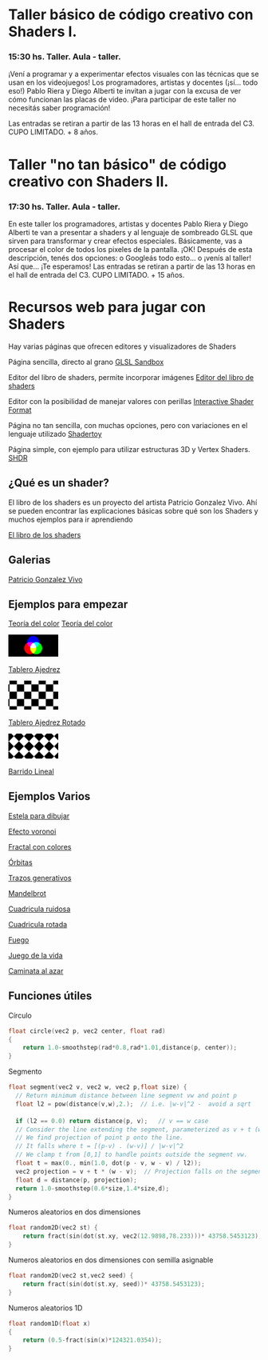 # Taller básico de código creativo con Shaders I.   
### 15:30 hs. Taller. Aula - taller.   

¡Vení a programar y a experimentar efectos visuales con las técnicas que se usan en los videojuegos! Los programadores, artistas y docentes (¡sí… todo eso!) Pablo Riera y Diego Alberti te invitan a jugar con la excusa de ver cómo funcionan las placas de video. ¡Para participar de este taller no necesitás saber programación! 

Las entradas se retiran a partir de las 13 horas en el hall de entrada del C3. CUPO LIMITADO. + 8 años. 

# Taller "no tan básico" de código creativo con Shaders II. 
### 17:30 hs. Taller. Aula - taller. 

En este taller los programadores, artistas y docentes Pablo Riera y Diego Alberti te van a presentar a shaders y al lenguaje de sombreado GLSL que sirven para transformar y crear efectos especiales. Básicamente, vas a procesar el color de todos los pixeles de la pantalla. ¡OK! Después de esta descripción, tenés dos opciones: o Googleás todo esto… o ¡venís al taller! Así que… ¡Te esperamos! 
Las entradas se retiran a partir de las 13 horas en el hall de entrada del C3. CUPO LIMITADO. + 15 años. 

# Recursos web para jugar con Shaders

Hay varias páginas que ofrecen editores y visualizadores de Shaders

Página sencilla, directo al grano
[GLSL Sandbox](http://glslsandbox.com/)

Editor del libro de shaders, permite incorporar imágenes
[Editor del libro de shaders](http://editor.thebookofshaders.com/)

Editor con la posibilidad de manejar valores con perillas
[Interactive Shader Format](https://www.interactiveshaderformat.com)

Página no tan sencilla, con muchas opciones, pero con variaciones en el lenguaje utilizado
[Shadertoy](https://www.shadertoy.com)

Página simple, con ejemplo para utilizar estructuras 3D y Vertex Shaders.
[SHDR](http://shdr.bkcore.com/)

## ¿Qué es un shader?

El libro de los shaders es un proyecto del artista Patricio Gonzalez Vivo. Ahí se pueden encontrar las explicaciones básicas sobre qué son los Shaders y muchos ejemplos para ir aprendiendo

[El libro de los shaders](http://patriciogonzalezvivo.com/2015/thebookofshaders/00/?lan=es)

## Galerias

[Patricio Gonzalez Vivo](http://patriciogonzalezvivo.github.io/glslGallery)

## Ejemplos para empezar

[Teoría del color](http://editor.thebookofshaders.com/?log=160826175515)
[Teoría del color](http://glslsandbox.com/e#34861.0)

<img src="https://github.com/pabloriera/shaders/blob/master/images/color.png?raw=true" width="100px"/>

[Tablero Ajedrez](http://glslsandbox.com/e#34775.0)

<img src="https://github.com/pabloriera/shaders/blob/master/images/tablero.png?raw=true" width="100px"/>

[Tablero Ajedrez Rotado](http://glslsandbox.com/e#34775.1)

<img src="https://github.com/pabloriera/shaders/blob/master/images/tablero2.png?raw=true" width="100px"/>

[Barrido Lineal](http://thebookofshaders.com/edit.php?log=160828035914)

## Ejemplos Varios

[Estela para dibujar](http://glslsandbox.com/e#34862.0)

[Efecto voronoi](http://glslsandbox.com/e#31898.0)

[Fractal con colores](http://glslsandbox.com/e#31676.0)

[Órbitas](http://glslsandbox.com/e#32891.1)

[Trazos generativos](http://glslsandbox.com/e#33112.8)

[Mandelbrot](http://glslsandbox.com/e#34708.3)

[Cuadricula ruidosa](http://glslsandbox.com/e#32420.2)

[Cuadricula rotada](http://glslsandbox.com/e#31765.4)

[Fuego](http://glslsandbox.com/e#31528.0)

[Juego de la vida](http://glslsandbox.com/e#21541.3)

[Caminata al azar](http://glslsandbox.com/e#34866.9)

## Funciones útiles

Círculo
``` C
float circle(vec2 p, vec2 center, float rad)
{
	return 1.0-smoothstep(rad*0.8,rad*1.01,distance(p, center));	
}
```

Segmento

``` C
float segment(vec2 v, vec2 w, vec2 p,float size) {
  // Return minimum distance between line segment vw and point p
  float l2 = pow(distance(v,w),2.);  // i.e. |w-v|^2 -  avoid a sqrt
	
  if (l2 == 0.0) return distance(p, v);   // v == w case
  // Consider the line extending the segment, parameterized as v + t (w - v).
  // We find projection of point p onto the line. 
  // It falls where t = [(p-v) . (w-v)] / |w-v|^2
  // We clamp t from [0,1] to handle points outside the segment vw.
  float t = max(0., min(1.0, dot(p - v, w - v) / l2));
  vec2 projection = v + t * (w - v);  // Projection falls on the segment
  float d = distance(p, projection);
  return 1.0-smoothstep(0.6*size,1.4*size,d);
}
```

Numeros aleatorios en dos dimensiones
``` C
float random2D(vec2 st) { 
    return fract(sin(dot(st.xy, vec2(12.9898,78.233)))* 43758.5453123);
}
```

Numeros aleatorios en dos dimensiones con semilla asignable
``` C
float random2D(vec2 st,vec2 seed) { 
    return fract(sin(dot(st.xy, seed))* 43758.5453123);
}
```

Numeros aleatorios 1D
``` C
float random1D(float x)
{
	return (0.5-fract(sin(x)*124321.0354));
}
```
